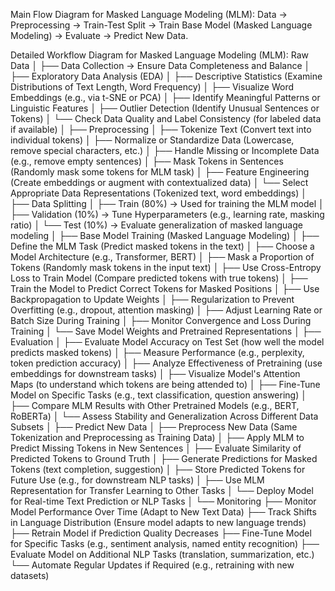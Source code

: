 Main Flow Diagram for Masked Language Modeling (MLM):
Data → Preprocessing → Train-Test Split → Train Base Model (Masked Language Modeling) → Evaluate → Predict New Data.

Detailed Workflow Diagram for Masked Language Modeling (MLM):
Raw Data
│
├── Data Collection → Ensure Data Completeness and Balance
│
├── Exploratory Data Analysis (EDA)
│   ├── Descriptive Statistics (Examine Distributions of Text Length, Word Frequency)
│   ├── Visualize Word Embeddings (e.g., via t-SNE or PCA)
│   ├── Identify Meaningful Patterns or Linguistic Features
│   ├── Outlier Detection (Identify Unusual Sentences or Tokens)
│   └── Check Data Quality and Label Consistency (for labeled data if available)
│
├── Preprocessing
│   ├── Tokenize Text (Convert text into individual tokens)
│   ├── Normalize or Standardize Data (Lowercase, remove special characters, etc.)
│   ├── Handle Missing or Incomplete Data (e.g., remove empty sentences)
│   ├── Mask Tokens in Sentences (Randomly mask some tokens for MLM task)
│   ├── Feature Engineering (Create embeddings or augment with contextualized data)
│   └── Select Appropriate Data Representations (Tokenized text, word embeddings)
│
├── Data Splitting
│   ├── Train (80%) → Used for training the MLM model
│   ├── Validation (10%) → Tune Hyperparameters (e.g., learning rate, masking ratio)
│   └── Test (10%) → Evaluate generalization of masked language modeling
│
├── Base Model Training (Masked Language Modeling)
│   ├── Define the MLM Task (Predict masked tokens in the text)
│   ├── Choose a Model Architecture (e.g., Transformer, BERT)
│   ├── Mask a Proportion of Tokens (Randomly mask tokens in the input text)
│   ├── Use Cross-Entropy Loss to Train Model (Compare predicted tokens with true tokens)
│   ├── Train the Model to Predict Correct Tokens for Masked Positions
│   ├── Use Backpropagation to Update Weights
│   ├── Regularization to Prevent Overfitting (e.g., dropout, attention masking)
│   ├── Adjust Learning Rate or Batch Size During Training
│   ├── Monitor Convergence and Loss During Training
│   └── Save Model Weights and Pretrained Representations
│
├── Evaluation
│   ├── Evaluate Model Accuracy on Test Set (how well the model predicts masked tokens)
│   ├── Measure Performance (e.g., perplexity, token prediction accuracy)
│   ├── Analyze Effectiveness of Pretraining (use embeddings for downstream tasks)
│   ├── Visualize Model's Attention Maps (to understand which tokens are being attended to)
│   ├── Fine-Tune Model on Specific Tasks (e.g., text classification, question answering)
│   ├── Compare MLM Results with Other Pretrained Models (e.g., BERT, RoBERTa)
│   └── Assess Stability and Generalization Across Different Data Subsets
│
├── Predict New Data
│   ├── Preprocess New Data (Same Tokenization and Preprocessing as Training Data)
│   ├── Apply MLM to Predict Missing Tokens in New Sentences
│   ├── Evaluate Similarity of Predicted Tokens to Ground Truth
│   ├── Generate Predictions for Masked Tokens (text completion, suggestion)
│   ├── Store Predicted Tokens for Future Use (e.g., for downstream NLP tasks)
│   ├── Use MLM Representation for Transfer Learning to Other Tasks
│   └── Deploy Model for Real-time Text Prediction or NLP Tasks
│
└── Monitoring
    ├── Monitor Model Performance Over Time (Adapt to New Text Data)
    ├── Track Shifts in Language Distribution (Ensure model adapts to new language trends)
    ├── Retrain Model if Prediction Quality Decreases
    ├── Fine-Tune Model for Specific Tasks (e.g., sentiment analysis, named entity recognition)
    ├── Evaluate Model on Additional NLP Tasks (translation, summarization, etc.)
    └── Automate Regular Updates if Required (e.g., retraining with new datasets)